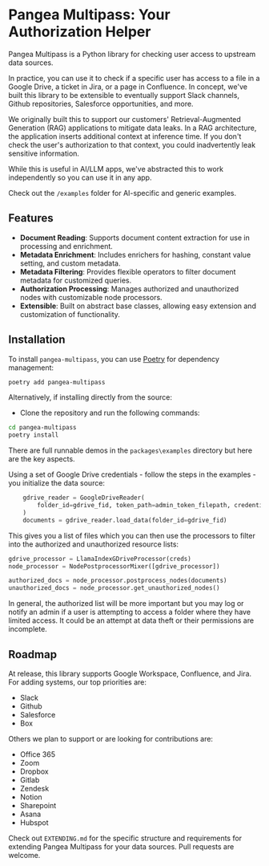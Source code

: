 # Pangea Multipass: Your Authorization Helper

Pangea Multipass is a Python library for checking user access to upstream data sources.

In practice, you can use it to check if a specific user has access to a file in a Google Drive, a ticket in Jira, or a page in Confluence. In concept, we've built this library to be extensible to eventually support Slack channels, Github repositories, Salesforce opportunities, and more. 

We originally built this to support our customers' Retrieval-Augmented Generation (RAG) applications to mitigate data leaks. In a RAG architecture, the application inserts additional context at inference time. If you don't check the user's authorization to that context, you could inadvertently leak sensitive information. 

While this is useful in AI/LLM apps, we've abstracted this to work independently so you can use it in any app.

Check out the `/examples` folder for AI-specific and generic examples.  

## Features

- **Document Reading**: Supports document content extraction for use in processing and enrichment.
- **Metadata Enrichment**: Includes enrichers for hashing, constant value setting, and custom metadata.
- **Metadata Filtering**: Provides flexible operators to filter document metadata for customized queries.
- **Authorization Processing**: Manages authorized and unauthorized nodes with customizable node processors.
- **Extensible**: Built on abstract base classes, allowing easy extension and customization of functionality.

## Installation

To install `pangea-multipass`, you can use [Poetry](https://python-poetry.org/) for dependency management:

```bash
poetry add pangea-multipass
```

Alternatively, if installing directly from the source:
- Clone the repository and run the following commands:

```bash
cd pangea-multipass
poetry install
```

There are full runnable demos in the `packages\examples` directory but here are the key aspects.

Using a set of Google Drive credentials - follow the steps in the examples - you initialize the data source:

```python
    gdrive_reader = GoogleDriveReader(
        folder_id=gdrive_fid, token_path=admin_token_filepath, credentials_path=credentials_filepath
    )
    documents = gdrive_reader.load_data(folder_id=gdrive_fid)
```

This gives you a list of files which you can then use the processors to filter into the authorized and unauthorized resource lists:

```python
gdrive_processor = LlamaIndexGDriveProcessor(creds)
node_processor = NodePostprocessorMixer([gdrive_processor])

authorized_docs = node_processor.postprocess_nodes(documents)
unauthorized_docs = node_processor.get_unauthorized_nodes()
```

In general, the authorized list will be more important but you may log or notify an admin if a user is attempting to access a folder where they have limited access. It could be an attempt at data theft or their permissions are incomplete.

## Roadmap

At release, this library supports Google Workspace, Confluence, and Jira. For adding systems, our top priorities are:

- Slack
- Github
- Salesforce
- Box

Others we plan to support or are looking for contributions are:

- Office 365
- Zoom
- Dropbox
- Gitlab
- Zendesk
- Notion
- Sharepoint
- Asana
- Hubspot

Check out `EXTENDING.md` for the specific structure and requirements for extending Pangea Multipass for your data sources. Pull requests are welcome.
